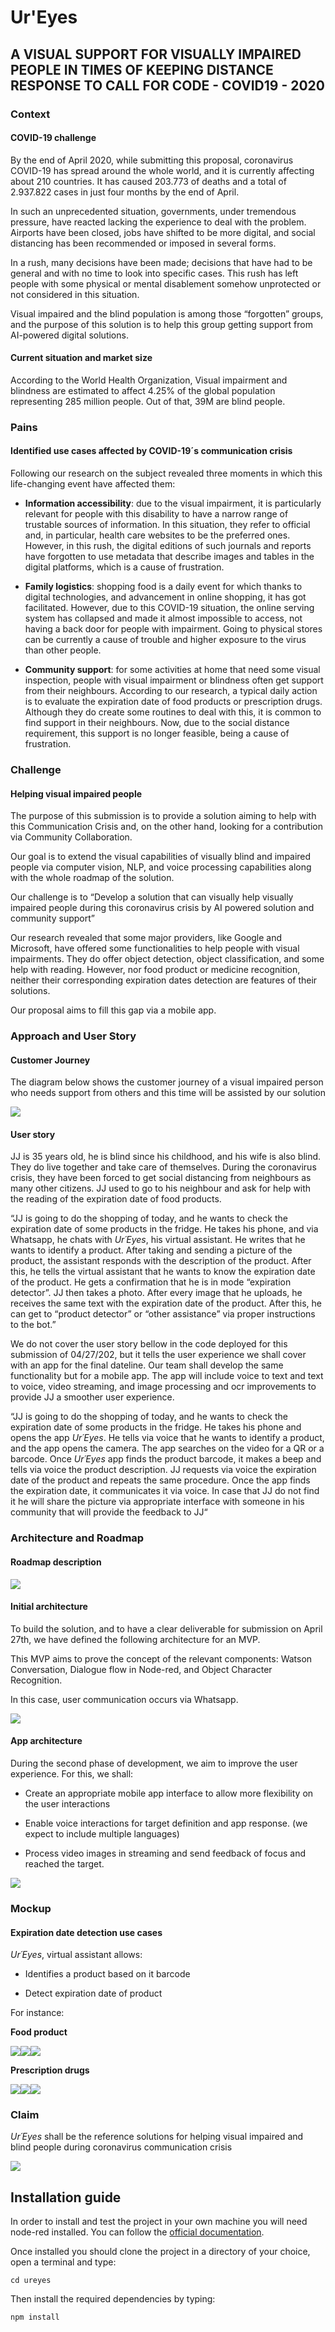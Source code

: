 # Ur'Eyes
## A VISUAL SUPPORT FOR VISUALLY IMPAIRED PEOPLE IN TIMES OF KEEPING DISTANCE RESPONSE TO CALL FOR CODE - COVID19 - 2020

### Context
#### COVID-19 challenge

By the end of April 2020, while submitting this proposal, coronavirus COVID-19 has spread around the whole world, and it is currently affecting about 210 countries. It has caused 203.773 of deaths and a total of 2.937.822 cases in just four months by the end of April.

In such an unprecedented situation, governments, under tremendous pressure, have reacted lacking the experience to deal with the problem. Airports have been closed, jobs have shifted to be more digital, and social distancing has been recommended or imposed in several forms.

In a rush, many decisions have been made; decisions that have had to be general and with no time to look into specific cases. This rush has left people with some physical or mental disablement somehow unprotected or not considered in this situation.

Visual impaired and the blind population is among those “forgotten” groups, and the purpose of this solution is to help this group getting support from AI-powered digital solutions.

#### Current situation and market size

According to the World Health Organization, Visual impairment and blindness are estimated to affect 4.25% of the global population representing 285 million people. Out of that, 39M are blind people.

### Pains
#### Identified use cases affected by COVID-19´s communication crisis

Following our research on the subject revealed three moments in which this life-changing event have affected them:

- **Information accessibility**: due to the visual impairment, it is particularly relevant for people with this disability to have a narrow range of trustable sources of information. In this situation, they refer to official and, in particular, health care websites to be the preferred ones. However, in this rush, the digital editions of such journals and reports have forgotten to use metadata that describe images and tables in the digital platforms, which is a cause of frustration.

- **Family logistics**: shopping food is a daily event for which thanks to digital technologies, and advancement in online shopping, it has got facilitated. However, due to this COVID-19 situation, the online serving system has collapsed and made it almost impossible to access, not having a back door for people with impairment. Going to physical stores can be currently a cause of trouble and higher exposure to the virus than other people.

- **Community support**: for some activities at home that need some visual inspection, people with visual impairment or blindness often get support from their neighbours. According to our research, a typical daily action is to evaluate the expiration date of food products or prescription drugs. Although they do create some routines to deal with this, it is common to find support in their neighbours. Now, due to the social distance requirement, this support is no longer feasible, being a cause of frustration.

### Challenge  

#### Helping visual impaired people

The purpose of this submission is to provide a solution aiming to help with this Communication Crisis and, on the other hand, looking for a contribution via Community Collaboration.

Our goal is to extend the visual capabilities of visually blind and impaired people via computer vision, NLP, and voice processing capabilities along with the whole roadmap of the solution.

Our challenge is to “Develop a solution that can visually help visually impaired people during this coronavirus crisis by AI powered solution and community support”

Our research revealed that some major providers, like Google and Microsoft, have offered some functionalities to help people with visual impairments. They do offer object detection, object classification, and some help with reading. However, nor food product or medicine recognition, neither their corresponding expiration dates detection are features of their solutions.

Our proposal aims to fill this gap via a mobile app.


### Approach and User Story

#### Customer Journey

The diagram below shows the customer journey of a visual impaired person who needs support from others and this time will be assisted by our solution

**![](https://lh4.googleusercontent.com/stUpJOT6OXkmu6-ZrMJpCfne9lURP_xAtl2CfBBpBoXJ5ANbMcayI3E7H3k-Cc5_fpc6AJste-uE0gxqNsHKcmDc4rblyo9h2k6RaYQi5HerRAKYKg9LuYCKntBaGNmIfQu9P4XH)**

#### User story

JJ is 35 years old, he is blind since his childhood, and his wife is also blind. They do live together and take care of themselves. During the coronavirus crisis, they have been forced to get social distancing from neighbours as many other citizens. JJ used to go to his neighbour and ask for help with the reading of the expiration date of food products.

“JJ is going to do the shopping of today, and he wants to check the expiration date of some products in the fridge. He takes his phone, and via Whatsapp, he chats with *Ur´Eyes*, his virtual assistant. He writes that he wants to identify a product. After taking and sending a picture of the product, the assistant responds with the description of the product. After this, he tells the virtual assistant that he wants to know the expiration date of the product. He gets a confirmation that he is in mode “expiration detector”. JJ then takes a photo. After every image that he uploads, he receives the same text with the expiration date of the product. After this, he can get to “product detector” or “other assistance” via proper instructions to the bot.”

We do not cover the user story bellow in the code deployed for this submission of 04/27/202, but it tells the user experience we shall cover with an app for the final dateline. Our team shall develop the same functionality but for a mobile app. The app will include voice to text and text to voice, video streaming, and image processing and ocr improvements to provide JJ a smoother user experience.

“JJ is going to do the shopping of today, and he wants to check the expiration date of some products in the fridge. He takes his phone and opens the app *Ur´Eyes*. He tells via voice that he wants to identify a product, and the app opens the camera. The app searches on the video for a QR or a barcode. Once *Ur´Eyes* app finds the product barcode, it makes a beep and tells via voice the product description. JJ requests via voice the expiration date of the product and repeats the same procedure. Once the app finds the expiration date, it communicates it via voice. In case that JJ do not find it he will share the picture via appropriate interface with someone in his community that will provide the feedback to JJ“

### Architecture and Roadmap

  #### Roadmap description
**![](https://lh5.googleusercontent.com/34oAsyuwfpqRrK4jfnaXPSroOls9wKnzL1JQXGPEtac0seltk1EYOSqN9NvX8Mk9_lnl8Pz3oKtCWkjU3NjOSIPcucsPbHCuTLwcpkAXnGf_RVPX0QYHjwcq2MsQMEFfMwQ-4uL6)**

#### Initial architecture

To build the solution, and to have a clear deliverable for submission on April 27th, we have defined the following architecture for an MVP.

This MVP aims to prove the concept of the relevant components: Watson Conversation, Dialogue flow in Node-red, and Object Character Recognition.

In this case, user communication occurs via Whatsapp.

**![](https://lh3.googleusercontent.com/_ijcn_dnc8t1h4PyjIHMnVBhoYbfLtM95XF9b7zCwPEZaEDEwjIYZQv8fhzHf08DzbdPvYoqIU0FcCRxWgds1Pdz1R2RX3kxbWzfcuoUioyldoR_Eg9gLJVyIVSmb2beL6YgN-D9)**

#### App architecture

During the second phase of development, we aim to improve the user experience. For this, we shall:

- Create an appropriate mobile app interface to allow more flexibility on the user interactions

- Enable voice interactions for target definition and app response. (we expect to include multiple languages)

- Process video images in streaming and send feedback of focus and reached the target.

**![](https://lh3.googleusercontent.com/6LFu6PnCURZC93uZm5IG7xQe6v42aS-kgt1jiduk0vVOioAcWamRCoMIrpMP0C3rF78S3eRVOMezSBjd1H1brDKhTjlEZ71Yo0tAHuXOxJPa1uoulgV-NKEFwNc8tHkFYjtlBga7)**

### Mockup 

#### Expiration date detection use cases

*Ur´Eyes*, virtual assistant allows:

-   Identifies a product based on it barcode
    
-   Detect expiration date of product
   
   For instance:
    
**Food product**

**![](./img/conversation_screenshots/yogurt.png)![](./img/conversation_screenshots/chicken.png)![](./img/conversation_screenshots/chicken2.png)**

**Prescription drugs**

![](./img/conversation_screenshots/paracetamol.png)![](./img/conversation_screenshots/medicine2.png)![](./img/conversation_screenshots/medicine3.png)
### Claim  
*Ur´Eyes* shall be the reference solutions for helping visual impaired and blind people during coronavirus communication crisis

![](https://lh4.googleusercontent.com/G-qd7-wYPafGUS52pK5ciQpgz_CTXVh-wpOG2OlwvP0h5aOTL4w_FAf-YEVNWUaZmI2Be92sVyHcEcDcoGkLd7hdLY3wtaFnaiKLYFIyYaJZ5Bd60cBCuOoUIJurN__Ztd_iW1fb)

## Installation guide

In order to install and test the project in your own machine you will need node-red installed. You can follow the [official documentation](https://nodered.org/docs/getting-started/local).

Once installed you should clone the project in a directory of your choice, open a terminal and type:

```
cd ureyes
```
Then install the required dependencies by typing:
```
npm install
```
